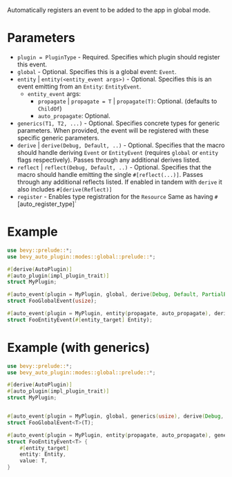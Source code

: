 Automatically registers an event to be added to the app in global mode.

# Parameters
- `plugin = PluginType` - Required. Specifies which plugin should register this event.
- `global` - Optional. Specifies this is a global event: `Event`.
- `entity` | `entity(<entity_event args>)` - Optional. Specifies this is an event emitting from an `Entity`: `EntityEvent`.
  - `entity_event` args:
    - `propagate` | `propagate = T` | `propagate(T)`: Optional. (defaults to `ChildOf`)
    - `auto_propagate`: Optional.
- `generics(T1, T2, ...)` - Optional. Specifies concrete types for generic parameters.
  When provided, the event will be registered with these specific generic parameters.
- `derive` | `derive(Debug, Default, ..)` - Optional. Specifies that the macro should handle deriving `Event` or `EntityEvent` (requires `global` or `entity` flags respectively). 
  Passes through any additional derives listed.
- `reflect` | `reflect(Debug, Default, ..)` - Optional. Specifies that the macro should handle emitting the single `#[reflect(...)]`.
  Passes through any additional reflects listed.
  If enabled in tandem with `derive` it also includes `#[derive(Reflect)]` 
- `register` - Enables type registration for the `Resource`
  Same as having `#`[auto_register_type]`

# Example
```rust
use bevy::prelude::*;
use bevy_auto_plugin::modes::global::prelude::*;

#[derive(AutoPlugin)]
#[auto_plugin(impl_plugin_trait)]
struct MyPlugin;

#[auto_event(plugin = MyPlugin, global, derive(Debug, Default, PartialEq), reflect,  register)]
struct FooGlobalEvent(usize);

#[auto_event(plugin = MyPlugin, entity(propagate, auto_propagate), derive(Debug, Default, PartialEq), reflect,  register)]
struct FooEntityEvent(#[entity_target] Entity);
```

# Example (with generics)
```rust
use bevy::prelude::*;
use bevy_auto_plugin::modes::global::prelude::*;

#[derive(AutoPlugin)]
#[auto_plugin(impl_plugin_trait)]
struct MyPlugin;


#[auto_event(plugin = MyPlugin, global, generics(usize), derive(Debug, Default, PartialEq), reflect,  register)]
struct FooGlobalEvent<T>(T);

#[auto_event(plugin = MyPlugin, entity(propagate, auto_propagate), generics(usize), derive(Debug, Default, PartialEq), reflect,  register)]
struct FooEntityEvent<T> {
    #[entity_target] 
    entity: Entity,
    value: T,
}
```